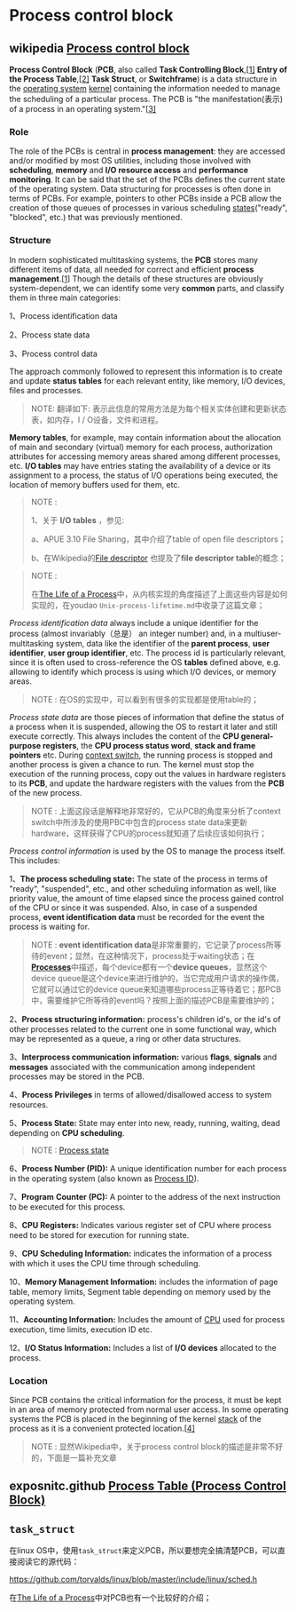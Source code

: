 # Process control block

## wikipedia [Process control block](https://en.wikipedia.org/wiki/Process_control_block)



**Process Control Block** (**PCB**, also called **Task Controlling Block**,[[1\]](https://en.wikipedia.org/wiki/Process_control_block#cite_note-OSConcepts-1) **Entry of the Process Table**,[[2\]](https://en.wikipedia.org/wiki/Process_control_block#cite_note-2) **Task Struct**, or **Switchframe**) is a data structure in the [operating system](https://en.wikipedia.org/wiki/Operating_system) [kernel](https://en.wikipedia.org/wiki/Kernel_(computer_science)) containing the information needed to manage the scheduling of a particular process. The PCB is "the manifestation(表示) of a process in an operating system."[[3\]](https://en.wikipedia.org/wiki/Process_control_block#cite_note-3)

### Role

The role of the PCBs is central in **process management**: they are accessed and/or modified by most OS utilities, including those involved with **scheduling**, **memory** and **I/O resource access** and **performance monitoring**. It can be said that the set of the PCBs defines the current state of the operating system. Data structuring for processes is often done in terms of PCBs. For example, pointers to other PCBs inside a PCB allow the creation of those queues of processes in various scheduling [states](https://en.wikipedia.org/wiki/Process_state)("ready", "blocked", etc.) that was previously mentioned.



### Structure

In modern sophisticated multitasking systems, the **PCB** stores many different items of data, all needed for correct and efficient **process management**.[[1\]](https://en.wikipedia.org/wiki/Process_control_block#cite_note-OSConcepts-1) Though the details of these structures are obviously system-dependent, we can identify some very **common** parts, and classify them in three main categories:

1、Process identification data

2、Process state data

3、Process control data

The approach commonly followed to represent this information is to create and update **status tables** for each relevant entity, like memory, I/O devices, files and processes.

> NOTE: 翻译如下: 表示此信息的常用方法是为每个相关实体创建和更新状态表，如内存，I / O设备，文件和进程。

**Memory tables**, for example, may contain information about the allocation of main and secondary (virtual) memory for each process, authorization attributes for accessing memory areas shared among different processes, etc. **I/O tables** may have entries stating the availability of a device or its assignment to a process, the status of I/O operations being executed, the location of memory buffers used for them, etc.

> NOTE : 
>
> 1、关于 **I/O tables** ，参见:
>
> a、APUE 3.10 File Sharing，其中介绍了table of open file descriptors；
>
> b、在Wikipedia的[File descriptor](https://en.wikipedia.org/wiki/File_descriptor) 也提及了**file descriptor table**的概念；

> NOTE : 
>
> 在[The Life of a Process](https://opensourceforu.com/2016/03/the-life-of-a-process/)中，从内核实现的角度描述了上面这些内容是如何实现的，在youdao `Unix-process-lifetime.md`中收录了这篇文章；

*Process identification data* always include a unique identifier for the process (almost invariably（总是） an integer number) and, in a multiuser-multitasking system, data like the identifier of the **parent process**, **user identifier**, **user group identifier**, etc. The process id is particularly relevant, since it is often used to cross-reference the OS **tables** defined above, e.g. allowing to identify which process is using which I/O devices, or memory areas.

> NOTE : 在OS的实现中，可以看到有很多的实现都是使用table的；

*Process state data* are those pieces of information that define the status of a process when it is suspended, allowing the OS to restart it later and still execute correctly. This always includes the content of the **CPU general-purpose registers**, the **CPU process status word**, **stack and frame pointers** etc. During [context switch](https://en.wikipedia.org/wiki/Context_switch), the running process is stopped and another process is given a chance to run. The kernel must stop the execution of the running process, copy out the values in hardware registers to its **PCB**, and update the hardware registers with the values from the **PCB** of the new process.

> NOTE : 上面这段话是解释地非常好的，它从PCB的角度来分析了context switch中所涉及的使用PBC中包含的process state data来更新hardware，这样获得了CPU的process就知道了后续应该如何执行；

*Process control information* is used by the OS to manage the process itself. This includes:

1、**The process scheduling state:** The state of the process in terms of "ready", "suspended", etc., and other scheduling information as well, like priority value, the amount of time elapsed since the process gained control of the CPU or since it was suspended. Also, in case of a suspended process, **event identification data** must be recorded for the event the process is waiting for.

> NOTE :  **event identification data**是非常重要的，它记录了process所等待的event；显然，在这种情况下，process处于waiting状态；在[**Processes**](https://www.cs.uic.edu/~jbell/CourseNotes/OperatingSystems/3_Processes.html)中描述，每个device都有一个**device queues**，显然这个device queue是这个device来进行维护的，当它完成用户请求的操作偶，它就可以通过它的device queue来知道哪些process正等待着它；那PCB中，需要维护它所等待的event吗？按照上面的描述PCB是需要维护的；

2、**Process structuring information:** process's children id's, or the id's of other processes related to the current one in some functional way, which may be represented as a queue, a ring or other data structures.

3、**Interprocess communication information:** various **flags**, **signals** and **messages** associated with the communication among independent processes may be stored in the PCB.

4、**Process Privileges** in terms of allowed/disallowed access to system resources.

5、**Process State:** State may enter into new, ready, running, waiting, dead depending on **CPU scheduling**.

> NOTE : [Process state](https://en.wikipedia.org/wiki/Process_state) 

6、**Process Number (PID):** A unique identification number for each process in the operating system (also known as [Process ID](https://en.wikipedia.org/wiki/Process_identifier)).

7、**Program** **Counter (PC):** A pointer to the address of the next instruction to be executed for this process.

8、**CPU Registers:** Indicates various register set of CPU where process need to be stored for execution for running state.

9、**CPU Scheduling Information:** indicates the information of a process with which it uses the CPU time through scheduling.

10、**Memory Management Information:** includes the information of page table, memory limits, Segment table depending on memory used by the operating system.

11、**Accounting Information:** Includes the amount of [CPU](https://en.wikipedia.org/wiki/Central_processing_unit) used for process execution, time limits, execution ID etc.

12、**I/O Status Information:** Includes a list of **I/O devices** allocated to the process.



### Location

Since PCB contains the critical information for the process, it must be kept in an area of memory protected from normal user access. In some operating systems the PCB is placed in the beginning of the kernel [stack](https://en.wikipedia.org/wiki/Call_stack) of the process as it is a convenient protected location.[[4\]](https://en.wikipedia.org/wiki/Process_control_block#cite_note-4)



> NOTE : 显然Wikipedia中，关于process control block的描述是非常不好的，下面是一篇补充文章

## exposnitc.github [Process Table (Process Control Block)](https://exposnitc.github.io/os_design-files/process_table.html)





## `task_struct`

在linux OS中，使用`task_struct`来定义PCB，所以要想完全搞清楚PCB，可以直接阅读它的源代码：

<https://github.com/torvalds/linux/blob/master/include/linux/sched.h>



在[The Life of a Process](https://opensourceforu.com/2016/03/the-life-of-a-process/)中对PCB也有一个比较好的介绍；
